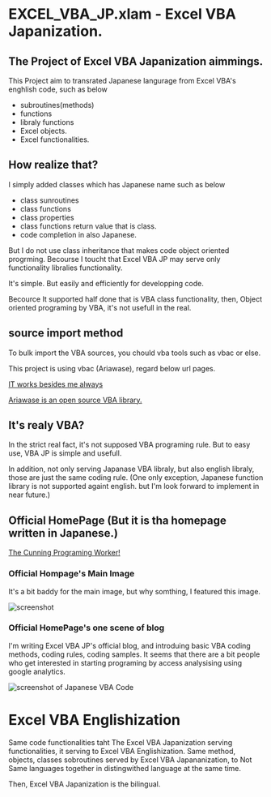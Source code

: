 # EXCEL_VBA_JP.xlam - Excel VBA Japanization.

## The Project of Excel VBA Japanization aimmings.

This Project aim to transrated Japanese langurage from Excel VBA's enghlish code, such as below

 - subroutines(methods)
 - functions
 - libraly functions
 - Excel objects.
 - Excel functionalities.

## How realize that?

I simply added classes which has Japanese name such as below

 - class sunroutines
 - class functions
 - class properties
 - class functions return value that is class.
 - code completion in also Japanese.

But I do not use class inheritance that makes code object oriented progrming.
Becourse I toucht that Excel VBA JP may serve only functionality libralies functionality.

It's simple. But easily and efficiently for developping code.

Becource It supported half done that is VBA class functionality, then, Object oriented programing by VBA, it's not usefull in the real.

## source import method

To bulk import the VBA sources, you chould vba tools such as vbac or else.

This project is using vbac (Ariawase), regard below url pages.

[IT works besides me always](https://tonari-it.com/vba-vbac-git/)

[Ariawase is an open source VBA library.](https://github.com/vbaidiot/Ariawase)

## It's realy VBA?

In the strict real fact, it's not supposed VBA programing rule.
But to easy use, VBA JP is simple and usefull.

In addition, not only serving Japanase VBA libraly, but also english libraly, those are just the same coding rule.
(One only exception, Japanese function library is not supported againt english. but I'm look forward to implement in near future.)

## Official HomePage (But it is tha homepage written in Japanese.)

[The Cunning Programing Worker!](https://cunning-pg.ringing-web.com/)

### Official Hompage's Main Image

It's a bit baddy for the main image, but why somthing, I featured this image.

![screenshot](https://i2.wp.com/cunning-pg.ringing-web.com/wp-content/uploads/2017/11/top_image.jpg?fit=1024%2C682&ssl=1)

### Official HomePage's one scene of blog

I'm writing Excel VBA JP's official blog, and introduing basic VBA coding methods, coding rules, coding samples.
It seems that there are a bit people who get interested in starting programing by access analysising using google analytics.

![screenshot of Japanese VBA Code](https://cunning-pg.ringing-web.com/wp-content/uploads/2019/06/20190601_exceljp_screenmshot.png)

# Excel VBA Englishization

Same code functionalities taht The Excel VBA Japanization serving functionalities, it serving to Excel VBA Englishization.
Same method, objects, classes sobroutines served by Excel VBA Japananization, to Not Same languages together in distingwithed language at the same time.

Then, Excel VBA Japanization is the bilingual.

